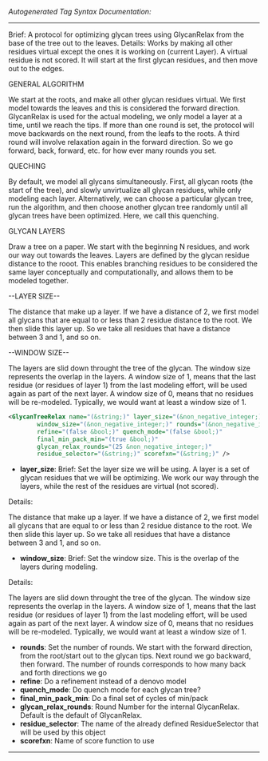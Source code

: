 <!-- THIS IS AN AUTOGENERATED FILE: Don't edit it directly, instead change the schema definition in the code itself. -->

_Autogenerated Tag Syntax Documentation:_

---
Brief: A protocol for optimizing glycan trees using GlycanRelax from the base of the tree out to the leaves.
Details: Works by making all other residues virtual except the ones it is working on (current Layer).
A virtual residue is not scored.
It will start at the first glycan residues, and then move out to the edges.

GENERAL ALGORITHM

We start at the roots, and make all other glycan residues virtual.
We first model towards the leaves and this is considered the forward direction.
GlycanRelax is used for the actual modeling, we only model a layer at a time, until we reach the tips.
If more than one round is set, the protocol will move backwards on the next round, from the leafs to the roots.
A third round will involve relaxation again in the forward direction.
So we go forward, back, forward, etc. for how ever many rounds you set.

QUECHING

By default, we model all glycans simultaneously. First, all glycan roots (the start of the tree), and slowly unvirtualize 
all glycan residues, while only modeling each layer. 
Alternatively, we can choose a particular glycan tree, run the algorithm, and then choose another glycan tree randomly until all 
glycan trees have been optimized. 
Here, we call this quenching. 

GLYCAN LAYERS 

Draw a tree on a paper.  We start with the beginning N residues, and work our way out towards the leaves. 
Layers are defined by the glycan residue distance to the rooot.  This enables branching residues to be considered the same 
layer conceptually and computationally, and allows them to be modeled together. 

--LAYER SIZE-- 

The distance that make up a layer.  If we have a distance of 2, 
we first model all glycans that are equal to or less than 2 residue distance to the root. 
We then slide this layer up.  So we take all residues that have a distance between 3 and 1, and so on. 

--WINDOW SIZE-- 

The layers are slid down throught the tree of the glycan.  The window size represents the overlap in the layers. 
A window size of 1, means that the last residue (or residues of layer 1) from the last modeling effort, will be used again as 
part of the next layer.  A window size of 0, means that no residues will be re-modeled. 
Typically, we would want at least a window size of 1.

```xml
<GlycanTreeRelax name="(&string;)" layer_size="(&non_negative_integer;)"
        window_size="(&non_negative_integer;)" rounds="(&non_negative_integer;)"
        refine="(false &bool;)" quench_mode="(false &bool;)"
        final_min_pack_min="(true &bool;)"
        glycan_relax_rounds="(25 &non_negative_integer;)"
        residue_selector="(&string;)" scorefxn="(&string;)" />
```

-   **layer_size**: Brief: Set the layer size we will be using.  A layer is a set of glycan residues that we will be optimizing.
  We work our way through the layers, while the rest of the residues are virtual (not scored).
 
Details: 
 
  The distance that make up a layer.  If we have a distance of 2,
  we first model all glycans that are equal to or less than 2 residue distance to the root.
  We then slide this layer up.  So we take all residues that have a distance between 3 and 1, and so on.
-   **window_size**: Brief: Set the window size.  This is the overlap of the layers during modeling. 
 
  Details: 
  
  The layers are slid down throught the tree of the glycan.  The window size represents the overlap in the layers.
  A window size of 1, means that the last residue (or residues of layer 1) from the last modeling effort, will be used again as 
  part of the next layer.  A window size of 0, means that no residues will be re-modeled. 
  Typically, we would want at least a window size of 1.
-   **rounds**: Set the number of rounds.  We start with the forward direction, from the root/start out to the glycan tips.  Next round we go backward, then forward.  The number of rounds corresponds to how many back and forth directions we go
-   **refine**: Do a refinement instead of a denovo model
-   **quench_mode**: Do quench mode for each glycan tree?
-   **final_min_pack_min**: Do a final set of cycles of min/pack
-   **glycan_relax_rounds**: Round Number for the internal GlycanRelax.  Default is the default of GlycanRelax.
-   **residue_selector**: The name of the already defined ResidueSelector that will be used by this object
-   **scorefxn**: Name of score function to use

---
